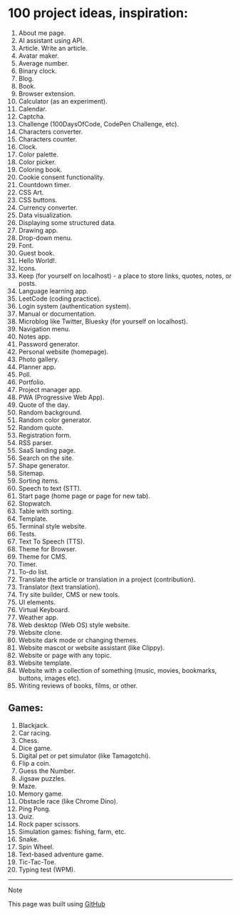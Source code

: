 <!-- Project ideas v.1.3.17 -->

# 100 project ideas, inspiration:

1. About me page.
1. AI assistant using API.
1. Article. Write an article.
1. Avatar maker.
1. Average number.
1. Binary clock.
1. Blog.
1. Book.
1. Browser extension.
1. Calculator (as an experiment).
1. Calendar.
1. Captcha.
1. Challenge (100DaysOfCode, CodePen Challenge, etc).
1. Characters converter.
1. Characters counter.
1. Clock.
1. Color palette.
1. Color picker.
1. Coloring book.
1. Cookie consent functionality.
1. Countdown timer.
1. CSS Art.
1. CSS buttons.
1. Currency converter. <!-- https://github.com/anishaswain/Simple-JS-Projects# -->
1. Data visualization.
1. Displaying some structured data.
1. Drawing app.
1. Drop-down menu.
1. Font.
1. Guest book.
1. Hello World!.
1. Icons.
1. Keep (for yourself on localhost) - a place to store links, quotes, notes, or posts.
1. Language learning app.
1. LeetCode (coding practice).
1. Login system (authentication system).
1. Manual or documentation.
1. Microblog like Twitter, Bluesky (for yourself on localhost).
1. Navigation menu.
1. Notes app.
1. Password generator.
1. Personal website (homepage).
1. Photo gallery.
1. Planner app.
1. Poll.
1. Portfolio.
1. Project manager app. <!-- (inspired by GitHub project https://github.com/projects# -->
1. PWA (Progressive Web App).
1. Quote of the day.
1. Random background.
1. Random color generator.
1. Random quote.
1. Registration form.
1. RSS parser.
1. SaaS landing page.
1. Search on the site.
1. Shape generator.
1. Sitemap.
1. Sorting items.
1. Speech to text (STT).
1. Start page (home page or page for new tab).
1. Stopwatch.
1. Table with sorting.
1. Template.
1. Terminal style website.
1. Tests.
1. Text To Speech (TTS).
1. Theme for Browser.
1. Theme for CMS.
1. Timer.
1. To-do list.
1. Translate the article or translation in a project (contribution).
1. Translator (text translation).
1. Try site builder, CMS or new tools.
1. UI elements.
1. Virtual Keyboard.
1. Weather app.
1. Web desktop (Web OS) style website.
1. Website clone.
1. Website dark mode or changing themes. <!--Inspired: https://www.udemy.com/course/30-html-css-javascript-projects-in-30-days-for-beginners/#-->
1. Website mascot or website assistant (like Clippy).
1. Website or page with any topic.
1. Website template.
1. Website with a collection of something (music, movies, bookmarks, buttons, images etc).
1. Writing reviews of books, films, or other.

## Games:

1. Blackjack.
1. Car racing.
1. Chess.
1. Dice game.
1. Digital pet or pet simulator (like Tamagotchi).
1. Flip a coin. <!-- (inspired by Google: flip a coin# -->
1. Guess the Number.
1. Jigsaw puzzles.
1. Maze.
1. Memory game.
1. Obstacle race (like Chrome Dino).
1. Ping Pong.
1. Quiz.
1. Rock paper scissors.
1. Simulation games: fishing, farm, etc. <!--(inspired: https://play.google.com/store/games#-->
1. Snake.
1. Spin Wheel.
1. Text-based adventure game.
1. Tic-Tac-Toe.
1. Typing test (WPM).
   
  
---
  
> [!NOTE]
> This page was built using [GitHub](https://github.com/)  


